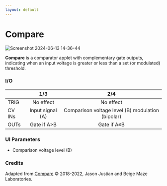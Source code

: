 ```yaml
---
layout: default
---
```

# Compare

![Screenshot 2024-06-13 14-36-44](https://github.com/djphazer/O_C-Phazerville/assets/109086194/9dc7614a-dd13-4555-ba3a-911625a03b17)

**Compare** is a comparator applet with complementary gate outputs, indicating when an input voltage is greater or less than a set (or modulated) threshold.

### I/O

|        |       1/3        |                        2/4                        |
| ------ | :--------------: | :-----------------------------------------------: |
| TRIG   |    No effect     |                     No effect                     |
| CV INs | Input signal (A) | Comparison voltage level (B) modulation (bipolar) |
| OUTs   |   Gate if A>B    |                    Gate if A≤B                    |


### UI Parameters
* Comparison voltage level (B)

### Credits
Adapted from [Compare](https://github.com/Chysn/O_C-HemisphereSuite/wiki/Compare) © 2018-2022, Jason Justian and Beige Maze Laboratories. 
